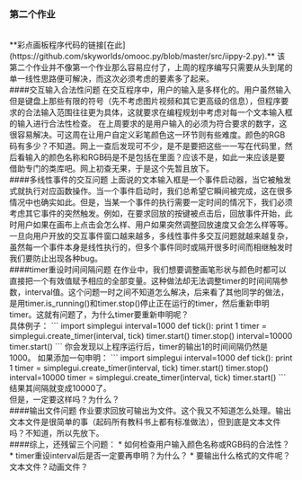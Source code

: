 ### 第二个作业  
<br>
**彩点画板程序代码的链接[在此](https://github.com/skyworlds/omooc.py/blob/master/src/iippy-2.py).**  
该第二个作业并不像第一个作业那么容易应付了，上周的程序编写只需要从头到尾的单一线性思路便可解决，而这次必须考虑的要素多了起来。  
<br>
####交互输入合法性问题  
在交互程序中，用户的输入是多样化的。用户虽然输入但是键盘上那些有限的符号（先不考虑图片视频和其它更高级的信息），但程序要求的合法输入范围往往更为具体，这就要求在编程规划中考虑对每一个文本输入框的输入进行合法性检查。  
在上周要求的是用户输入的必须为符合要求的数字，这很容易解决。可这周在让用户自定义彩笔颜色这一环节则有些难度。颜色的RGB码有多少？不知道。网上一查后发现可不少，是不是要把这些一一写在代码里，然后看输入的颜色名称和RGB码是不是包括在里面？应该不是，如此一来应该是要借助专门的类库吧。网上初查无果，于是这个先暂且放下。
<br>
####多线性事件的交互问题
上面说的文本输入框是一个事件启动器，当它被触发式就执行对应函数操作。当一个事件启动时，我们总希望它瞬间被完成，这在很多情况中也确实如此。但是，当某一个事件的执行需要一定时间的情况下，我们必须考虑其它事件的突然触发。例如，在要求回放的按键被点击后，回放事件开始，此时用户如果在画布上点击会怎么样、用户如果突然调整回放速度又会怎么样等等。  
一旦向用户开放的交互事件窗口越来越多，多线性事件多交互问题就越来越复杂，虽然每一个事件本身是线性执行的，但多个事件同时或隔开很多时间而相继触发时我们要防止出现各种bug。
<br>
####timer重设时间间隔问题  
在作业中，我们想要调整画笔形状与颜色时都可以直接把一个有效值赋予相应的全部变量。这种做法却无法调整timer的时间间隔参数，interval值。这个问题一时之间不知道怎么解决，后来看了其他同学的做法，是用timer.is_running()和timer.stop()停止正在运行的timer，然后重新申明timer。这就有问题了，为什么timer要重新申明呢？  
<br>
具体例子：  
```
import simplegui  
interval=1000  
def tick():  
    print 1  
timer = simplegui.create_timer(interval, tick)  
timer.start()  
timer.stop()  
interval=10000  
timer.start()  
```
你会发现以上程序运行后，timer的输出1的时间间隔仍然是1000。  
如果添加一句申明：  
```
import simplegui  
interval=1000  
def tick():  
    print 1  
timer = simplegui.create_timer(interval, tick)  
timer.start()  
timer.stop()  
interval=10000  
timer = simplegui.create_timer(interval, tick)  
timer.start()  
```
结果其间隔就变成10000了。  
<br>
但是，一定要这样吗？为什么？
<br>
####输出文件问题  
作业要求回放可输出为文件。这个我又不知道怎么处理。输出文本文件是很简单的事（起码所有教科书上都有标准做法），但到底是文本文件吗？不知道，所以先放下。  
<br>
####综上，还残留三个问题：
* 如何检查用户输入颜色名称或RGB码的合法性？  
* timer重设interval后是否一定要再申明？为什么？
* 要输出什么格式的文件呢？文本文件？动画文件？
